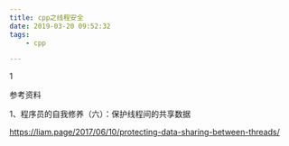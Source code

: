 ```yaml
---
title: cpp之线程安全
date: 2019-03-20 09:52:32
tags:
	- cpp

---
```




1



参考资料

1、程序员的自我修养（六）：保护线程间的共享数据

https://liam.page/2017/06/10/protecting-data-sharing-between-threads/